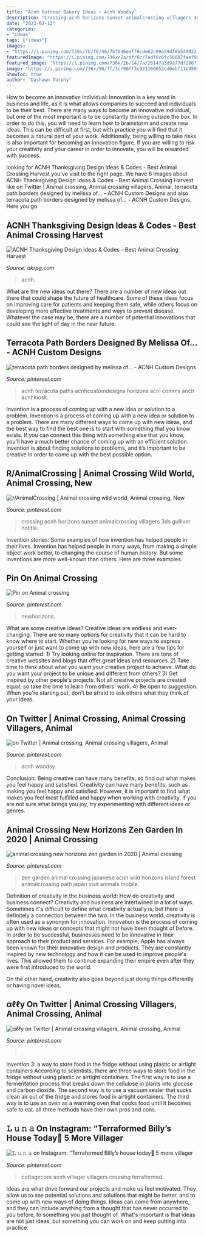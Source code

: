 ```yaml
---
title: "Acnh Outdoor Bakery Ideas ~ Acnh Woodsy"
description: "Crossing acnh horizons sunset animalcrossing villagers 3ds gulliver notitle"
date: "2023-02-12"
categories:
- "ideas"
tags: ["ideas"]
images:
- "https://i.pinimg.com/736x/7b/f6/46/7bf646eeff6cde62c09a59df8b549922.jpg"
featuredImage: "https://i.pinimg.com/736x/7a/df/6c/7adf6c6fc56887faef9a6a19acf322f0.jpg"
featured_image: "https://i.pinimg.com/736x/2b/14/7a/2b147a3d9a77df286f1705a698f2d7d2.jpg"
image: "https://i.pinimg.com/736x/90/ff/3c/90ff3c921160052cd0ebf11c459149ef.jpg"
ShowToc: true
author: "Dashawn Torphy"
---
```



How to become an innovative individual:
Innovation is a key word in business and life, as it is what allows companies to succeed and individuals to be their best. There are many ways to become an innovative individual, but one of the most important is to be constantly thinking outside the box. In order to do this, you will need to learn how to brainstorm and create new ideas. This can be difficult at first, but with practice you will find that it becomes a natural part of your work. Additionally, being willing to take risks is also important for becoming an innovation figure. If you are willing to risk your creativity and your career in order to innovate, you will be rewarded with success.

	

		
looking for ACNH Thanksgiving Design Ideas &amp; Codes - Best Animal Crossing Harvest you've visit to the right page. We have 8 Images about ACNH Thanksgiving Design Ideas &amp; Codes - Best Animal Crossing Harvest like on Twitter | Animal crossing, Animal crossing villagers, Animal, terracota path borders designed by melissa of... - ACNH Custom Designs and also terracota path borders designed by melissa of... - ACNH Custom Designs. Here you go:
		
    
## ACNH Thanksgiving Design Ideas &amp; Codes - Best Animal Crossing Harvest

<img loading=lazy src="https://www.akrpg.com/upload/20201112/6374077288777874204898903.jpg" onerror="this.onerror=null;this.src='https://tse4.mm.bing.net/th?id=OIP.3-R8uVfo2Cy_xnp0TzNPAQHaEK&amp;pid=15.1';" alt="ACNH Thanksgiving Design Ideas &amp; Codes - Best Animal Crossing Harvest">

_Source: akrpg.com_

>acnh. 

	

What are the new ideas out there?
There are a number of new ideas out there that could shape the future of healthcare. Some of these ideas focus on improving care for patients and keeping them safe, while others focus on developing more effective treatments and ways to prevent disease. Whatever the case may be, there are a number of potential innovations that could see the light of day in the near future.

    
## Terracota Path Borders Designed By Melissa Of... - ACNH Custom Designs

<img loading=lazy src="https://i.pinimg.com/736x/63/63/54/636354482b7afeca6cffaf5f31974a74.jpg" onerror="this.onerror=null;this.src='https://tse4.mm.bing.net/th?id=OIP.YQ0UyLedEt1CZpXAOJmp6QHaEK&amp;pid=15.1';" alt="terracota path borders designed by melissa of... - ACNH Custom Designs">

_Source: pinterest.com_

>acnh terracota paths acnhcustomdesigns horizons acnl comms anch acnhkiosk. 

	

Invention is a process of coming up with a new idea or solution to a problem.
Invention is a process of coming up with a new idea or solution to a problem. There are many different ways to come up with new ideas, and the best way to find the best one is to start with something that you know exists. If you can connect this thing with something else that you know, you’ll have a much better chance of coming up with an efficient solution. Invention is about finding solutions to problems, and it’s important to be creative in order to come up with the best possible option.

    
## R/AnimalCrossing | Animal Crossing Wild World, Animal Crossing, New

<img loading=lazy src="https://i.pinimg.com/736x/7b/f6/46/7bf646eeff6cde62c09a59df8b549922.jpg" onerror="this.onerror=null;this.src='https://tse4.mm.bing.net/th?id=OIP.Ikkz7-1jw5RQoUc-rs5AtQHaEK&amp;pid=15.1';" alt="r/AnimalCrossing | Animal crossing wild world, Animal crossing, New">

_Source: pinterest.com_

>crossing acnh horizons sunset animalcrossing villagers 3ds gulliver notitle. 

	

Invention stories: Some examples of how invention has helped people in their lives.
Invention has helped people in many ways, from making a simple object work better, to changing the course of human history. But some inventions are more well-known than others. Here are three examples.

    
## Pin On Animal Crossing

<img loading=lazy src="https://i.pinimg.com/originals/75/30/52/75305218bf5501c4ba130a8b5ccedb2b.jpg" onerror="this.onerror=null;this.src='https://tse2.mm.bing.net/th?id=OIP.YylFqKli6jtOoZC--FyE7QHaJ3&amp;pid=15.1';" alt="Pin on Animal crossing">

_Source: pinterest.com_

>newhorizons. 

	

What are some creative ideas?
Creative ideas are endless and ever-changing. There are so many options for creativity that it can be hard to know where to start. Whether you're looking for new ways to express yourself or just want to come up with new ideas, here are a few tips for getting started: 1) Try looking online for inspiration. There are tons of creative websites and blogs that offer great ideas and resources. 2) Take time to think about what you want your creative project to achieve. What do you want your project to be unique and different from others? 3) Get inspired by other people's projects. Not all creative projects are created equal, so take the time to learn from others' work. 4) Be open to suggestion. When you're starting out, don't be afraid to ask others what they think of your ideas.

    
## On Twitter | Animal Crossing, Animal Crossing Villagers, Animal

<img loading=lazy src="https://i.pinimg.com/736x/2b/14/7a/2b147a3d9a77df286f1705a698f2d7d2.jpg" onerror="this.onerror=null;this.src='https://tse4.mm.bing.net/th?id=OIP.-IbBsKMscFxv_YH0jYEJlgHaEK&amp;pid=15.1';" alt="on Twitter | Animal crossing, Animal crossing villagers, Animal">

_Source: pinterest.com_

>acnh woodsy. 

	

Conclusion: Being creative can have many benefits, so find out what makes you feel happy and satisfied.
Creativity can have many benefits, such as making you feel happy and satisfied. However, it is important to find what makes you feel most fulfilled and happy when working with creativity. If you are not sure what brings you joy, try experimenting with different ideas or genres.

    
## Animal Crossing New Horizons Zen Garden In 2020 | Animal Crossing

<img loading=lazy src="https://i.pinimg.com/736x/f1/62/90/f16290669b9a452eb9339bff8d15ec3d.jpg" onerror="this.onerror=null;this.src='https://tse2.mm.bing.net/th?id=OIP.1YDkNlgK_Q0duYciBd-1SAHaEK&amp;pid=15.1';" alt="animal crossing new horizons zen garden in 2020 | Animal crossing">

_Source: pinterest.com_

>zen garden animal crossing japanese acnh wild horizons island forest animalcrossing path japan visit animals mobile. 

	

Definition of creativity in the business world: How do creativity and business connect?
Creativity and business are intertwined in a lot of ways. Sometimes it's difficult to define what creativity actually is, but there is definitely a connection between the two. 
In the business world, creativity is often used as a synonym for innovation. Innovation is the process of coming up with new ideas or concepts that might not have been thought of before. In order to be successful, businesses need to be innovative in their approach to their product and services. For example, Apple has always been known for their innovative design and products. They are constantly inspired by new technology and how it can be used to improve people's lives. This allowed them to continue expanding their empire even after they were first introduced to the world. 

On the other hand, creativity also goes beyond just doing things differently or having novel ideas.

    
## αℓℓy On Twitter | Animal Crossing Villagers, Animal Crossing, Animal

<img loading=lazy src="https://i.pinimg.com/736x/90/ff/3c/90ff3c921160052cd0ebf11c459149ef.jpg" onerror="this.onerror=null;this.src='https://tse4.mm.bing.net/th?id=OIP.J5zajnUE-dZgIYb_dei2EwHaEK&amp;pid=15.1';" alt="αℓℓy on Twitter | Animal crossing villagers, Animal crossing, Animal">

_Source: pinterest.com_

>. 

	

Invention 3: a way to store food in the fridge without using plastic or airtight containers
According to scientists, there are three ways to store food in the fridge without using plastic or airtight containers. The first way is to use a fermentation process that breaks down the cellulose in plants into glucose and carbon dioxide. The second way is to use a vacuum sealer that sucks clean air out of the fridge and stores food in airtight containers. The third way is to use an oven as a warming oven that cooks food until it becomes safe to eat. all three methods have their own pros and cons.

    
## 𝙻 𝚞 𝚗 𝚊 On Instagram: “Terraformed Billy’s House Today🌾 5 More Villager

<img loading=lazy src="https://i.pinimg.com/736x/7a/df/6c/7adf6c6fc56887faef9a6a19acf322f0.jpg" onerror="this.onerror=null;this.src='https://tse4.mm.bing.net/th?id=OIP.lOy90YKAkXgANh2KE3eLcwHaEK&amp;pid=15.1';" alt="𝙻 𝚞 𝚗 𝚊 on Instagram: “Terraformed Billy’s house today🌾 5 more villager">

_Source: pinterest.com_

>cottagecore acnh villager villagers crossing terraformed. 

	

Ideas are what drive forward our projects and make us feel motivated. They allow us to see potential solutions and solutions that might be better, and to come up with new ways of doing things. Ideas can come from anywhere, and they can include anything from a thought that has never occurred to you before, to something you just thought of. What's important is that ideas are not just ideas, but something you can work on and keep putting into practice.

